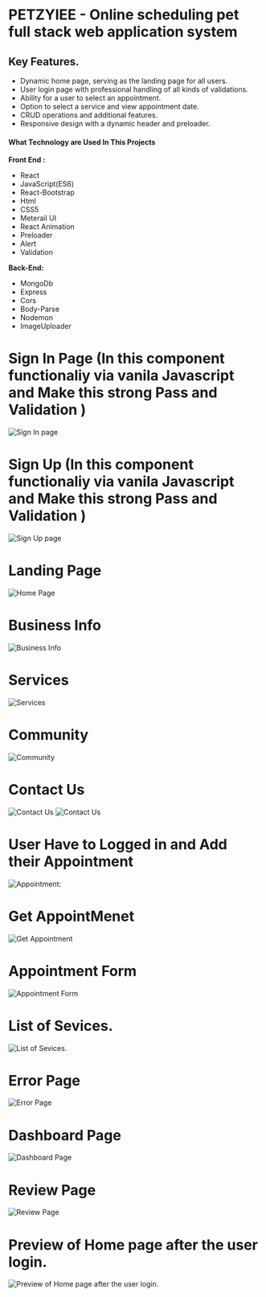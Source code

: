 # PETZYIEE - Online scheduling pet full stack web application system


## Key Features.
- Dynamic home page, serving as the landing page for all users.
- User login page with professional handling of all kinds of validations.
- Ability for a user to select an appointment.
- Option to select a service and view appointment date.
- CRUD operations and additional features.
- Responsive design with a dynamic header and preloader.


#### What Technology are Used In This Projects

**Front End :** 
- React
- JavaScript(ES6)
- React-Bootstrap
- Html
- CSS5
- Meterail UI
- React Animation
- Preloader
- Alert
- Validation

**Back-End:** 
- MongoDb
- Express
- Cors
- Body-Parse
- Nodemon
- ImageUploader 
 
# Sign In Page (In this component functionaliy via vanila Javascript and Make this strong Pass and Validation )
![Sign In page](image.png)

# Sign Up (In this component functionaliy via vanila Javascript and Make this strong Pass and Validation )
![Sign Up page](image-1.png)
# Landing Page
![Home Page](<Screenshot 2023-04-17 020207.png>)
# Business Info
![Business Info](image-2.png)
# Services
![Services](image-3.png)
# Community
![Community](image-4.png)
# Contact Us
![Contact Us](image-5.png)
![Contact Us](image-6.png)
# User Have to Logged in and Add their Appointment
![Appointment:](image-7.png)
# Get AppointMenet
![Get Appointment](image-8.png)
# Appointment Form
![Appointment Form](image-9.png)
# List of Sevices.
![List of Sevices.](image-10.png)
# Error Page
![Error Page](image-11.png)
# Dashboard Page
![Dashboard Page](image-12.png)
# Review Page 
![Review Page ](image-13.png)
# Preview of Home page after the user login.
![Preview of Home page after the user login.](image-14.png)
